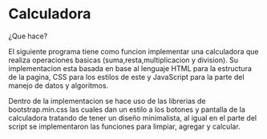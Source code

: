 # Calculadora

¿Que hace?

El siguiente programa tiene como funcion implementar una calculadora que realiza operaciones basicas (suma,resta,multiplicacion y division).
Su implementacion esta basada en base al lenguaje HTML para la estructura de la pagina, CSS para los estilos de este y JavaScript para la parte del manejo de datos y algoritmos.

Dentro de la implementacion se hace uso de las librerias de bootstrap.min.css las cuales dan un estilo a los botones y pantalla de la calculadora tratando de tener un diseño minimalista, al igual en el parte del script se implementaron las funciones para limpiar, agregar y calcular.
